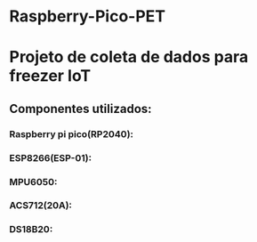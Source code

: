 # Raspberry-Pico-PET
# Projeto de coleta de dados para freezer IoT

## Componentes utilizados:
###   Raspberry pi pico(RP2040):

###   ESP8266(ESP-01):

###   MPU6050:

###   ACS712(20A):

###   DS18B20:
